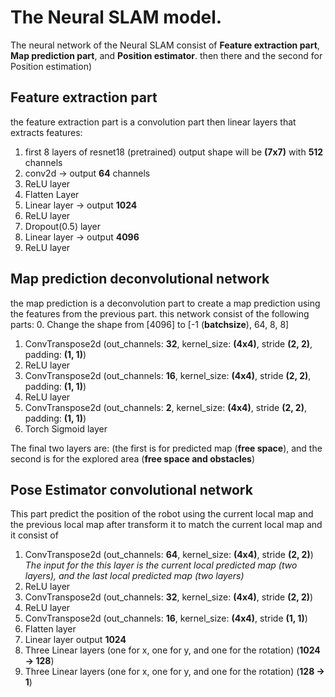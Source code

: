 # The Neural SLAM model.
The neural network of the Neural SLAM consist of **Feature extraction part**, **Map prediction part**, and **Position estimator**.
then there  and the second for Position estimation)
## Feature extraction part
the feature extraction part is a convolution part then linear layers that extracts features:
1. first 8 layers of resnet18 (pretrained) output shape will be **(7x7)** with **512** channels
2. conv2d -> output **64** channels
3. ReLU layer
4. Flatten Layer
5. Linear layer ->  output **1024**
6. ReLU layer
7. Dropout(0.5) layer
8. Linear layer ->  output **4096**
9. ReLU layer

## Map prediction deconvolutional network
the map prediction is a deconvolution part to create a map prediction using the features from the previous part. this network consist of the following parts:
0. Change the shape from [4096] to [-1 (**batchsize**), 64, 8, 8]
1. ConvTranspose2d (out_channels: **32**, kernel_size: **(4x4)**, stride **(2, 2)**, padding: **(1, 1)**)
2. ReLU layer
3. ConvTranspose2d (out_channels: **16**, kernel_size: **(4x4)**, stride **(2, 2)**, padding: **(1, 1)**)
4. ReLU layer
5. ConvTranspose2d (out_channels: **2**, kernel_size: **(4x4)**, stride **(2, 2)**, padding: **(1, 1)**)
6. Torch Sigmoid layer

The final two layers are: (the first is for predicted map (**free space**), and the second is for the explored area (**free space and obstacles**)

## Pose Estimator convolutional network
This part predict the position of the robot using the current local map and the previous local map after transform it to match the current local map and it consist of 
1. ConvTranspose2d (out_channels: **64**, kernel_size: **(4x4)**, stride **(2, 2)**) *The input for the this layer is the current local predicted map (two layers), and the last local predicted map (two layers)*
2. ReLU layer
3. ConvTranspose2d (out_channels: **32**, kernel_size: **(4x4)**, stride **(2, 2)**)
4. ReLU layer
5. ConvTranspose2d (out_channels: **16**, kernel_size: **(4x4)**, stride **(1, 1)**)
6. Flatten layer
7. Linear layer output **1024**
8. Three Linear layers (one for x, one for y, and one for the rotation) (**1024 -> 128**)
9. Three Linear layers (one for x, one for y, and one for the rotation) (**128 -> 1**)